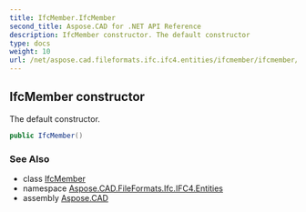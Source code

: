```yaml
---
title: IfcMember.IfcMember
second_title: Aspose.CAD for .NET API Reference
description: IfcMember constructor. The default constructor
type: docs
weight: 10
url: /net/aspose.cad.fileformats.ifc.ifc4.entities/ifcmember/ifcmember/
---
```

## IfcMember constructor

The default constructor.

```csharp
public IfcMember()
```

### See Also

* class [IfcMember](../)
* namespace [Aspose.CAD.FileFormats.Ifc.IFC4.Entities](../../ifcmember/)
* assembly [Aspose.CAD](../../../)


